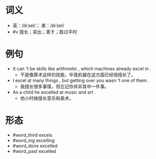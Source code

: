# 词义
- 英：/ɪkˈsel/； 美：/ɪkˈsel/
- #v 擅长；突出；善于；胜过平时
# 例句
- It can 't be skills like arithmetic , which machines already excel in .
	- 不是像算术这样的技能，毕竟机器在这方面已经很擅长了。
- I excel at many things , but getting over you wasn 't one of them .
	- 我擅长很多事情，但忘记你并非其中一件事。
- As a child he excelled at music and art .
	- 他小时候擅长音乐和美术。
# 形态
- #word_third excels
- #word_ing excelling
- #word_done excelled
- #word_past excelled
